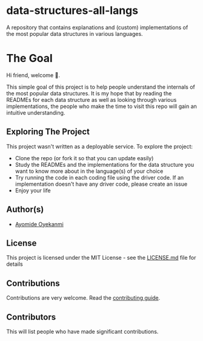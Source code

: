 # data-structures-all-langs
A repository that contains explanations and (custom) implementations of the most popular data structures in various languages.

# The Goal
Hi friend, welcome 🎉.

This simple goal of this project is to help people understand the internals of the most popular data structures. It is my hope that by reading the READMEs for each data structure as well as looking through various implementations, the people who make the time to visit this repo will gain an intuitive understanding.

## Exploring The Project
This project wasn't written as a deployable service. To explore the project:
* Clone the repo (or fork it so that you can update easily)
* Study the READMEs and the implementations for the data structure you want to know more about in the language(s) of your choice
* Try running the code in each coding file using the driver code. If an implementation doesn't have any driver code, please create an issue
* Enjoy your life

## Author(s)
* [Ayomide Oyekanmi](https://github.com/oyekanmiayo)

## License
This project is licensed under the MIT License - see the [LICENSE.md](LICENSE) file for details

## Contributions
Contributions are very welcome. Read the [contributing guide](https://github.com/oyekanmiayo/data-structures-all-langs/blob/main/CONTRIBUTING.md).

## Contributors
This will list people who have made significant contributions.
